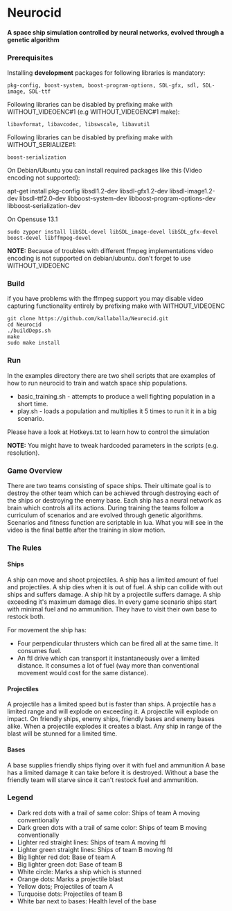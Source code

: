 # Neurocid
#### A space ship simulation controlled by neural networks, evolved through a genetic algorithm

### Prerequisites
Installing **development** packages for following libraries is mandatory: 

    pkg-config, boost-system, boost-program-options, SDL-gfx, sdl, SDL-image, SDL-ttf

Following libraries can be disabled by prefixing make with WITHOUT_VIDEOENC#1 (e.g WITHOUT_VIDEOENC#1 make):

    libavformat, libavcodec, libswscale, libavutil

Following libraries can be disabled by prefixing make with WITHOUT_SERIALIZE#1:

    boost-serialization

On Debian/Ubuntu you can install required packages like this (Video encoding not supported):

   apt-get install pkg-config libsdl1.2-dev libsdl-gfx1.2-dev libsdl-image1.2-dev libsdl-ttf2.0-dev libboost-system-dev libboost-program-options-dev libboost-serialization-dev
 
On Opensuse 13.1

    sudo zypper install libSDL-devel libSDL_image-devel libSDL_gfx-devel boost-devel libffmpeg-devel

**NOTE:** Because of troubles with different ffmpeg implementations video encoding is not supported on debian/ubuntu. don't forget to use WITHOUT_VIDEOENC

### Build
if you have problems with the ffmpeg support you may disable video capturing functionality entirely by prefixing make with WITHOUT_VIDEOENC

    git clone https://github.com/kallaballa/Neurocid.git
    cd Neurocid
    ./buildDeps.sh
    make
    sudo make install
    
### Run
In the examples directory there are two shell scripts that are examples of how to run neurocid to train and watch space ship populations.
* basic_training.sh - attempts to produce a well fighting population in a short time.
* play.sh - loads a population and multiplies it 5 times to run it it in a big scenario.

Please have a look at Hotkeys.txt to learn how to control the simulation

**NOTE:** You might have to tweak hardcoded parameters in the scripts (e.g. resolution).

### Game Overview
There are two teams consisting of space ships. Their ultimate goal is to destroy the other team which can be achieved through destroying each of the ships or destroying the enemy base. Each ship has a neural network as brain which controls all its actions. During training the teams follow a curriculum of scenarios and are evolved through genetic algorithms. Scenarios and fitness function are scriptable in lua. What you will see in the video is the final battle after the training in slow motion.

### The Rules

#### Ships
A ship can move and shoot projectiles. 
A ship has a limited amount of fuel and projectiles.
A ship dies when it is out of fuel.
A ship can collide with out ships and suffers damage.
A ship hit by a projectile suffers damage.
A ship exceeding it's maximum damage dies.
In every game scenario ships start with minimal fuel and no ammunition. They have to visit their own base to restock both.

For movement the ship has:
* Four perpendicular thrusters which can be fired all at the same time. It consumes fuel. 
* An ftl drive which can transport it instantaneously over a limited distance. It consumes a lot of fuel (way more than conventional movement would cost for the same distance).

#### Projectiles
A projectile has a limited speed but is faster than ships.
A projectile has a limited range and will explode on exceeding it.
A projectile will explode on impact. On friendly ships, enemy ships, friendly bases and enemy bases alike. 
When a projectile explodes it creates a blast. Any ship in range of the blast will be stunned for a limited time.

#### Bases
A base supplies friendly ships flying over it with fuel and ammunition
A base has a limited damage it can take before it is destroyed. Without a base the friendly team will starve since it can't restock fuel and ammunition.
 

### Legend
* Dark red dots with a trail of same color: Ships of team A moving conventionally
* Dark green dots with a trail of same color: Ships of team B moving conventionally
* Lighter red straight lines: Ships of team A moving ftl
* Lighter green straight lines: Ships of team B moving ftl
* Big lighter red dot: Base of team A
* Big lighter green dot: Base of team B
* White circle: Marks a ship which is stunned
* Orange dots: Marks a projectile blast
* Yellow dots; Projectiles of team A
* Turquoise dots: Projectiles of team B
* White bar next to bases: Health level of the base

    
